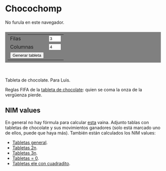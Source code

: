 
# Chocochomp

<style>
    #tablet {
        display: block;
        margin: auto;
    }

    #turn {
        text-align: center;
    }

    table {
        margin: 1em auto 3em auto;
        padding: 0.5em;
        background-color: gray;
    }
</style>


<!-- Board -->
<canvas id="tablet">
    No furula en este navegador.
</canvas>

<h3 id="turn"></h3>

<table style="">
    <tr>
        <td> <label>Filas</label> </td>
        <td> <input style="width: 3em" id="n_rows" type="number" min="1" max="10" value=3><br> </td>
    </tr>
    <tr>
        <td> <label>Columnas</label> </td>
        <td> <input style="width: 3em" id="n_cols" type="number" min="1" max="10" value=4> </td>
    </tr>
    <tr>
        <td> <button type="button" onclick="generateTablet(); drawTablet();">Generar tableta</button><br> </td>
    </tr>
</table>
Tableta de <a id="chocolate" onclick="changeColor()">chocolate</a>. Para Luis.

Reglas FIFA de la
<a href="https://es.wikipedia.org/wiki/Chomp">tableta de chocolate</a>:
quien se coma la onza de la vergüenza pierde.

## NIM values

En general no hay fórmula para calcular
<a href="https://es.wikipedia.org/wiki/Teorema_de_Sprague-Grundy">esta</a>
vaina. Adjunto tablas con tabletas de chocolate y sus movimientos ganadores (solo está marcado uno de ellos, puede que haya más). También están calculados los NIM values:

- <a href="some_chocolates.pdf">Tabletas general</a>.
- <a href="some_chocolates_2n.pdf">Tabletas 2n</a>.
- <a href="some_chocolates_3n.pdf">Tabletas 3n</a>.
- <a href="some_chocolates_milka.pdf">Tabletas = 0</a>.
- <a href="some_chocolates_l_with_square.pdf">Tabletas ele con cuadradito</a>.

<script src="chocolate.js"></script>
